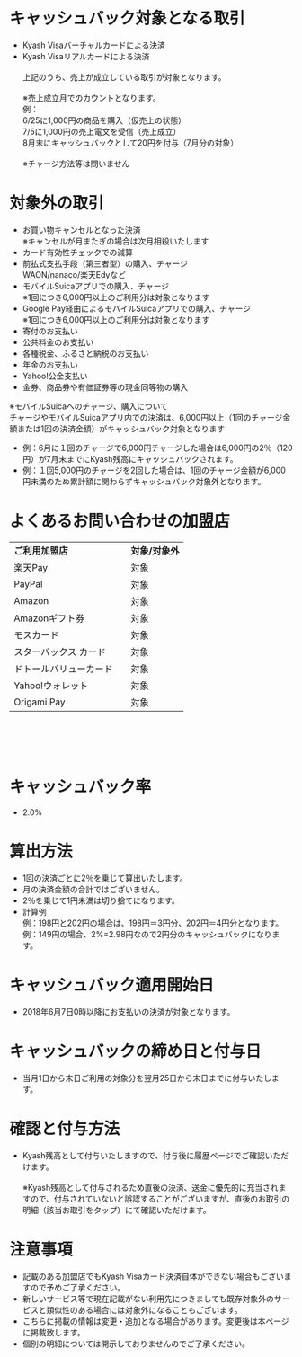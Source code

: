 
<h1>キャッシュバック対象となる取引</h1>
<ul>
<li>Kyash Visaバーチャルカードによる決済</li>
<li>Kyash Visaリアルカードによる決済<br><br><span class="wysiwyg-underline">上記のうち、売上が成立している取引が対象となります</span>。<br><br>※売上成立月でのカウントとなります。<br>例：<br>6/25に1,000円の商品を購入（仮売上の状態）<br>7/5に1,000円の売上電文を受信（売上成立）<br>8月末にキャッシュバックとして20円を付与（7月分の対象）<br><br>※チャージ方法等は問いません</li>
</ul>
<h1>対象外の取引</h1>
<ul>
<li>お買い物キャンセルとなった決済<br>※キャンセルが月またぎの場合は次月相殺いたします</li>
<li>カード有効性チェックでの減算</li>
<li>前払式支払手段（第三者型）の購入、チャージ<br>WAON/nanaco/楽天Edyなど</li>
<li>モバイルSuicaアプリでの購入、チャージ<br>※1回につき6,000円以上のご利用分は対象となります</li>
<li>Google Pay経由によるモバイルSuicaアプリでの購入、チャージ<br>※1回につき6,000円以上のご利用分は対象となります</li>
<li>寄付のお支払い</li>
<li>公共料金のお支払い</li>
<li>各種税金、ふるさと納税のお支払い</li>
<li>年金のお支払い</li>
<li>Yahoo!公金支払い</li>
<li>金券、商品券や有価証券等の現金同等物の購入</li>
</ul>
<p>※モバイルSuicaへのチャージ、購入について<br>チャージやモバイルSuicaアプリ内での決済は、6,000円以上（1回のチャージ金額または1回の決済金額）がキャッシュバック対象となります</p>
<ul>
<li>例：6月に１回のチャージで6,000円チャージした場合は6,000円の2％（120円）が7月末までにKyash残高にキャッシュバックされます。</li>
<li>例：１回5,000円のチャージを2回した場合は、1回のチャージ金額が6,000円未満のため累計額に関わらずキャッシュバック対象外となります。</li>
</ul>
<h1>よくあるお問い合わせの加盟店</h1>
<table><tbody>
<tr>
<td><strong>ご利用加盟店</strong></td>
<td><strong>対象/対象外</strong></td>
</tr>
<tr>
<td>楽天Pay</td>
<td>対象</td>
</tr>
<tr>
<td>PayPal</td>
<td>対象</td>
</tr>
<tr>
<td>Amazon</td>
<td>対象</td>
</tr>
<tr>
<td>Amazonギフト券</td>
<td>対象</td>
</tr>
<tr>
<td>モスカード</td>
<td>対象</td>
</tr>
<tr>
<td>スターバックス カード　</td>
<td>対象</td>
</tr>
<tr>
<td>ドトールバリューカード　</td>
<td>対象</td>
</tr>
<tr>
<td>Yahoo!ウォレット</td>
<td>対象</td>
</tr>
<tr>
<td>Origami Pay</td>
<td>対象</td>
</tr>
</tbody></table>
<h1> </h1>
<h1 id="id-2018-05-29Cashback仕様fix-キャッシュバック率">キャッシュバック率</h1>
<ul>
<li>2.0%</li>
</ul>
<h1>算出方法 </h1>
<ul>
<li>1回の決済ごとに2％を乗じて算出いたします。</li>
<li>月の決済金額の合計ではございません。</li>
<li>2％を乗じて1円未満は切り捨てになります。</li>
<li>計算例<br>例：198円と202円の場合は、198円＝3円分、202円＝4円分となります。<br>例：149円の場合、2%=2.98円なので2円分のキャッシュバックになります。</li>
</ul>
<h1 id="id-2018-05-29Cashback仕様fix-期間">キャッシュバック適用開始日</h1>
<ul>
<li>2018年6月7日0時以降にお支払いの決済が対象となります。</li>
</ul>
<h1>キャッシュバックの締め日と付与日</h1>
<ul>
<li>当月1日から末日ご利用の対象分を翌月25日から末日までに付与いたします。</li>
</ul>
<h1>確認と付与方法</h1>
<ul>
<li>Kyash残高として付与いたしますので、付与後に履歴ページでご確認いただけます。<br><br>※Kyash残高として付与されるため直後の決済、送金に優先的に充当されますので、付与されていないと誤認することがございますが、直後のお取引の明細（該当お取引をタップ）にて確認いただけます。</li>
</ul>
<h1>注意事項</h1>
<ul>
<li>記載のある加盟店でもKyash Visaカード決済自体ができない場合もございますので予めご了承ください。</li>
<li>新しいサービス等で現在記載がない利用先につきましても既存対象外のサービスと類似性のある場合には対象外になることもございます。</li>
<li>こちらに掲載の情報は変更・追加となる場合があります。変更後は本ページに掲載致します。</li>
<li>個別の明細については開示しておりませんのでご了承ください。</li>
</ul>
